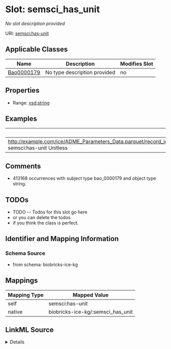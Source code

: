 

# Slot: semsci_has_unit


_No slot description provided_





URI: [semsci:has-unit](http://semanticscience.org/resource/SIO_has-unit)



<!-- no inheritance hierarchy -->





## Applicable Classes

| Name | Description | Modifies Slot |
| --- | --- | --- |
| [Bao0000179](../classes/Bao0000179.md) | No type description provided |  no  |







## Properties

* Range: [xsd:string](xsd:string)






## Examples

| Value |
| --- |
| http://example.com/ice/ADME_Parameters_Data.parquet/record_id/httk2.2.2_DTXSID001009966/dtxsid/DTXSID001009966/endpoint/Fu/Endpoint semsci:has-unit Unitless |

## Comments

* 413168 occurrences with subject type bao_0000179 and object type string.

## TODOs

* TODO -- Todos for this slot go here
* or you can delete the todos
* if you think the class is perfect.

## Identifier and Mapping Information







### Schema Source


* from schema: biobricks-ice-kg




## Mappings

| Mapping Type | Mapped Value |
| ---  | ---  |
| self | semsci:has-unit |
| native | biobricks-ice-kg/:semsci_has_unit |




## LinkML Source

<details>
```yaml
name: semsci_has-unit
description: No slot description provided
todos:
- TODO -- Todos for this slot go here
- or you can delete the todos
- if you think the class is perfect.
comments:
- 413168 occurrences with subject type bao_0000179 and object type string.
examples:
- value: http://example.com/ice/ADME_Parameters_Data.parquet/record_id/httk2.2.2_DTXSID001009966/dtxsid/DTXSID001009966/endpoint/Fu/Endpoint
    semsci:has-unit Unitless
from_schema: biobricks-ice-kg
rank: 1000
slot_uri: semsci:has-unit
alias: semsci_has_unit
domain_of:
- bao_0000179
range: string

```
</details>